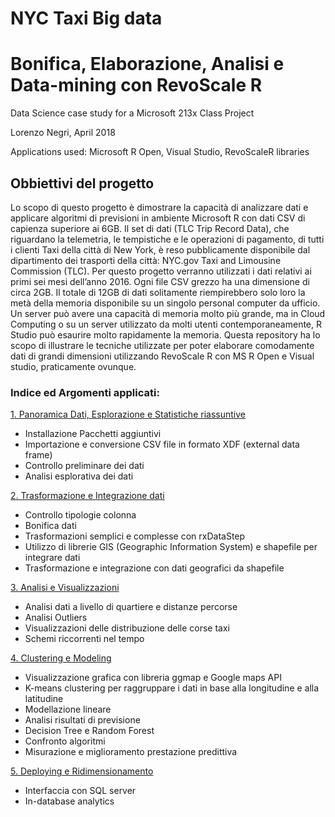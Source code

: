 # NYC Taxi Big data
# Bonifica, Elaborazione, Analisi e Data-mining con RevoScale R
Data Science case study for a Microsoft 213x Class Project

Lorenzo Negri, April 2018

Applications used: Microsoft R Open, Visual Studio, RevoScaleR libraries


## Obbiettivi del progetto 

Lo scopo di questo progetto è dimostrare la capacità di analizzare dati e applicare algoritmi di previsioni in ambiente Microsoft R con dati CSV di capienza superiore ai 6GB. Il set di dati (TLC Trip Record Data), che riguardano la telemetria, le tempistiche e le operazioni di pagamento, di tutti i clienti Taxi della città di New York, è reso pubblicamente disponibile dal dipartimento dei trasporti della città: NYC.gov Taxi and Limousine Commission (TLC). Per questo progetto verranno utilizzati i dati relativi ai primi sei mesi dell’anno 2016. Ogni file CSV grezzo ha una dimensione di circa 2GB. Il totale di 12GB di dati solitamente riempirebbero solo loro la metà della memoria disponibile su un singolo personal computer da ufficio. Un server può avere una capacità di memoria molto più grande, ma in Cloud Computing o su un server utilizzato da molti utenti contemporaneamente, R Studio può esaurire molto rapidamente la memoria. Questa repository ha lo scopo di illustrare le tecniche utilizzate per poter elaborare comodamente dati di grandi dimensioni utilizzando RevoScale R con MS R Open e Visual studio, praticamente ovunque.

### Indice ed Argomenti applicati:

[1. Panoramica Dati, Esplorazione e Statistiche riassuntive](https://github.com/LorenzoNegri/Analisi-Taxi-BigData/blob/master/01_Panoramica_Esplorazione_Statistiche.pdf)

- Installazione Pacchetti aggiuntivi
- Importazione e conversione CSV file in formato XDF (external data frame)
- Controllo preliminare dei dati
- Analisi esplorativa dei dati

[2. Trasformazione e Integrazione dati](https://github.com/LorenzoNegri/Analisi-Taxi-BigData/blob/master/02_Trasformazione_Integrazione.pdf)

- Controllo tipologie colonna
- Bonifica dati
- Trasformazioni semplici e complesse con rxDataStep
- Utilizzo di librerie GIS (Geographic Information System) e shapefile per integrare dati
- Trasformazione e integrazione con dati geografici da shapefile

[3. Analisi e Visualizzazioni](https://github.com/LorenzoNegri/Analisi-Taxi-BigData/blob/master/03_Analisi_Visualizzazioni.pdf)

- Analisi dati a livello di quartiere e distanze percorse
- Analisi Outliers
- Visualizzazioni delle distribuzione delle corse taxi
- Schemi riccorrenti nel tempo

[4. Clustering e Modeling](https://github.com/LorenzoNegri/Analisi-Taxi-BigData/blob/master/04_Clustering_Modelling.pdf)

- Visualizzazione grafica con libreria ggmap e Google maps API
- K-means clustering per raggruppare i dati in base alla longitudine e alla latitudine
- Modellazione lineare
- Analisi risultati di previsione
- Decision Tree e Random Forest
- Confronto algoritmi
- Misurazione e miglioramento prestazione predittiva

[5. Deploying e Ridimensionamento](https://github.com/LorenzoNegri/Analisi-Taxi-BigData/blob/master/05_Deploying_Ridimensionamento.pdf)

- Interfaccia con SQL server
- In-database analytics


